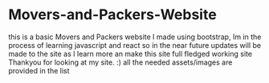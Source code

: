 # Movers-and-Packers-Website
this is a basic Movers and Packers website I made using bootstrap, Im in the process of learning javascript and react so in the near future updates will be made to the site as I learn more an make this site full fledged working site
Thankyou for looking at my site. 
:)
all the needed assets/images are provided in the list 
